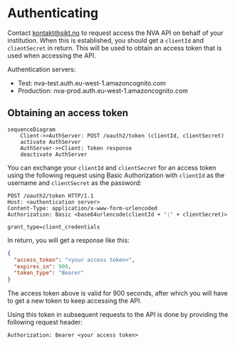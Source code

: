 # Authenticating
Contact [kontakt@sikt.no](mailto:kontakt@sikt.no?subject=Tilgang%20til%20NVA%20API) to request
access the NVA API on behalf of your institution. When this is established, you should get a
`clientId` and `clientSecret` in return. This will be used to obtain an access token that is used
when accessing the API.

Authentication servers:
* Test: nva-test.auth.eu-west-1.amazoncognito.com
* Production: nva-prod.auth.eu-west-1.amazoncognito.com

## Obtaining an access token
```mermaid
sequenceDiagram
    Client->>AuthServer: POST /oauth2/token (clientId, clientSecret)
    activate AuthServer
    AuthServer->>Client: Token response
    deactivate AuthServer
```
You can exchange your `clientId` and `clientSecret` for an access token using the following request
using Basic Authorization with `clientId` as the username and `clientSecret` as the password:
```http request
POST /oauth2/token HTTP/1.1
Host: <authentication server>
Content-Type: application/x-www-form-urlencoded
Authorization: Basic <base64urlencode(clientId + ':' + clientSecret)>

grant_type=client_credentials
```

In return, you will get a response like this:
```json
{
  "access_token": "<your access token>",
  "expires_in": 900,
  "token_type": "Bearer"
}
```

The access token above is valid for 900 seconds, after which you will have to get a new token to
keep accessing the API.

Using this token in subsequent requests to the API is done by providing the following request
header:
```
Authorization: Bearer <your access token>
```